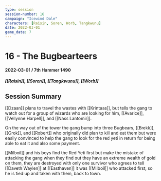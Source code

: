 ```yaml
---
type: session
session-number: 16
campaign: "Icewind Dale"
characters: [Raisin, Soren, Worb, Tangkwunu]
date: 2022-03-01
game_date: 7
---
```


# 16 - The Bugbearteers
#### 2022-03-01 / 7th Hammer 1490
##### [[Raisin]], [[Soren]], [[Tangkwunu]], [[Worb]]

## Session Summary
[[Dzaan]] plans to travel the wastes with [[Krintaas]], but tells the gang to watch out for a group of wizards who are looking for him, [[Avarice]], [[Vellynne Harpell]], and [[Nass Lantomir]].

On the way out of the tower the gang bump into three Bugbears, [[Brekk]], [[Grok]], and [[Robert]] who originally did plan to kill and eat them but were easily convinced to help the gang to look for the red yeti in return for being able to eat it and also some payment.

[[Milboil]] and his boys find the Red Yeti first but make the mistake of attacking the gang when they find out they have an extreme wealth of gold on them, they are destroyed with only one survivor who agrees to tell [[Daveth Waylen]] at [[Easthaven]] it was [[Milboil]] who attacked first, so he is tied up and taken with them, back to town.
